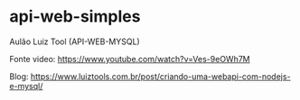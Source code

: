 # api-web-simples

Aulão Luiz Tool (API-WEB-MYSQL)

Fonte video: https://www.youtube.com/watch?v=Ves-9eOWh7M


Blog: https://www.luiztools.com.br/post/criando-uma-webapi-com-nodejs-e-mysql/
